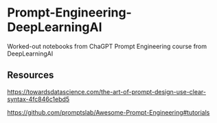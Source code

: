 # Prompt-Engineering-DeepLearningAI
Worked-out notebooks from ChaGPT Prompt Engineering course from DeepLearningAI

## Resources

https://towardsdatascience.com/the-art-of-prompt-design-use-clear-syntax-4fc846c1ebd5

https://github.com/promptslab/Awesome-Prompt-Engineering#tutorials
